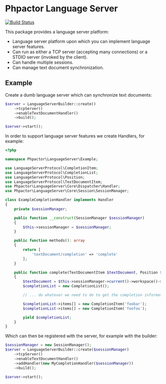 Phpactor Language Server
========================

[![Build Status](https://travis-ci.org/phpactor/language-server.svg?branch=master)](https://travis-ci.org/phpactor/language-server)

This package provides a language server platform:

- Language server platform upon which you can implement language server
  features.
- Can run as either a TCP server (accepting many connections) or a STDIO
  server (invoked by the client).
- Can handle multiple sessions.
- Can manage text document synchronization.

Example
-------

Create a dumb language server which can synchronize text documents:

```php
$server = LanguageServerBuilder::create()
    ->tcpServer()
    ->enableTextDocumentHandler()
    ->build();

$server->start();
```

In order to support language server features we create Handlers, for example:

```php
<?php

namespace Phpactor\LanguageServer\Example;

use LanguageServerProtocol\CompletionItem;
use LanguageServerProtocol\CompletionList;
use LanguageServerProtocol\Position;
use LanguageServerProtocol\TextDocumentItem;
use Phpactor\LanguageServer\Core\Dispatcher\Handler;
use Phpactor\LanguageServer\Core\Session\SessionManager;

class ExampleCompletionHandler implements Handler
{
    private $sessionManager;

    public function __construct(SessionManager $sessionManager)
    {
        $this->sessionManager = $sessionManager;
    }

    public function methods(): array
    {
        return [
            'textDocument/completion' => 'complete'
        ];
    }

    public function complete(TextDocumentItem $textDocument, Position $position): CompletionList
    {
        $textDocument = $this->sessionManager->current()->workspace()->get($textDocument->uri);
        $completionList = new CompletionList();

        // ... do whatever we need to do to get the completion information

        $completionList->items[] = new CompletionItem('foobar');
        $completionList->items[] = new CompletionItem('foofoo');

        yield $completionList;
    }
}
```

Which can then be registered with the server, for example with the builder:

```php
$sessionManager = new SessionManager();
$server = LanguageServerBuilder::create($sessionManager)
    ->tcpServer()
    ->enableTextDocumentHandler()
    ->addHandler(new MyCompletionHandler($sessionManager))
    ->build();

$server->start();
```
